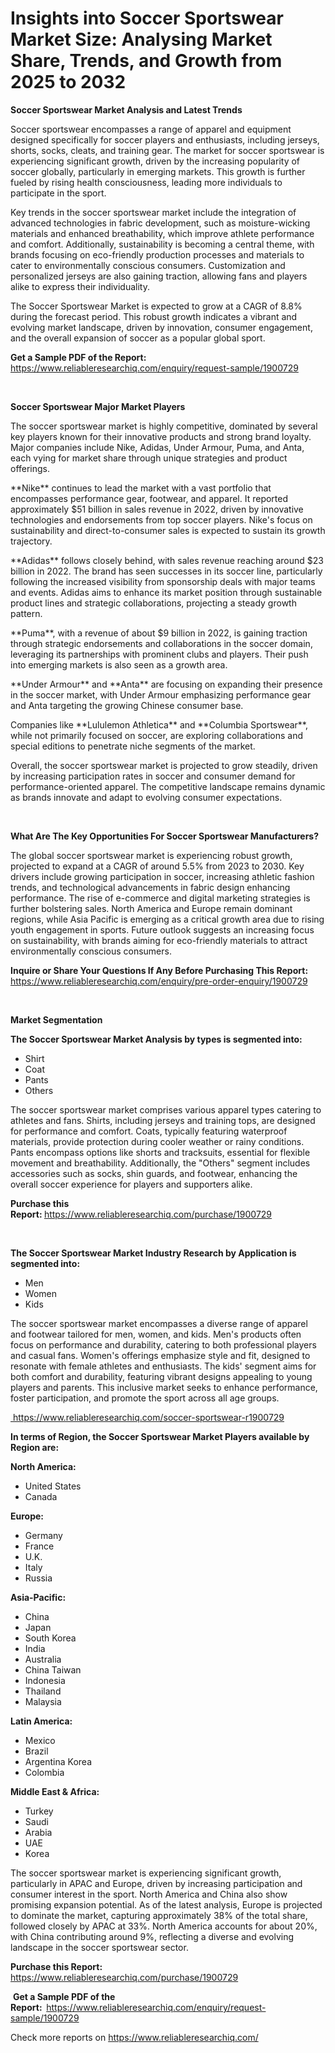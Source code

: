 <p><h1>Insights into Soccer Sportswear Market Size: Analysing Market Share, Trends, and Growth from 2025 to 2032</h1></p><p><strong>Soccer Sportswear Market Analysis and Latest Trends</strong></p>
<p><p>Soccer sportswear encompasses a range of apparel and equipment designed specifically for soccer players and enthusiasts, including jerseys, shorts, socks, cleats, and training gear. The market for soccer sportswear is experiencing significant growth, driven by the increasing popularity of soccer globally, particularly in emerging markets. This growth is further fueled by rising health consciousness, leading more individuals to participate in the sport. </p><p>Key trends in the soccer sportswear market include the integration of advanced technologies in fabric development, such as moisture-wicking materials and enhanced breathability, which improve athlete performance and comfort. Additionally, sustainability is becoming a central theme, with brands focusing on eco-friendly production processes and materials to cater to environmentally conscious consumers. Customization and personalized jerseys are also gaining traction, allowing fans and players alike to express their individuality.</p><p>The Soccer Sportswear Market is expected to grow at a CAGR of 8.8% during the forecast period. This robust growth indicates a vibrant and evolving market landscape, driven by innovation, consumer engagement, and the overall expansion of soccer as a popular global sport.</p></p>
<p><strong>Get a Sample PDF of the Report:&nbsp;</strong> <a href="https://www.reliableresearchiq.com/enquiry/request-sample/1900729?utm_campaign=3202&utm_medium=2&utm_source=Github&utm_content=ia&utm_term=04042025&utm_id=soccer-sportswear">https://www.reliableresearchiq.com/enquiry/request-sample/1900729</a></p>
<p>&nbsp;</p>
<p><strong>Soccer Sportswear Major Market Players</strong></p>
<p><p>The soccer sportswear market is highly competitive, dominated by several key players known for their innovative products and strong brand loyalty. Major companies include Nike, Adidas, Under Armour, Puma, and Anta, each vying for market share through unique strategies and product offerings.</p><p>**Nike** continues to lead the market with a vast portfolio that encompasses performance gear, footwear, and apparel. It reported approximately $51 billion in sales revenue in 2022, driven by innovative technologies and endorsements from top soccer players. Nike's focus on sustainability and direct-to-consumer sales is expected to sustain its growth trajectory.</p><p>**Adidas** follows closely behind, with sales revenue reaching around $23 billion in 2022. The brand has seen successes in its soccer line, particularly following the increased visibility from sponsorship deals with major teams and events. Adidas aims to enhance its market position through sustainable product lines and strategic collaborations, projecting a steady growth pattern.</p><p>**Puma**, with a revenue of about $9 billion in 2022, is gaining traction through strategic endorsements and collaborations in the soccer domain, leveraging its partnerships with prominent clubs and players. Their push into emerging markets is also seen as a growth area.</p><p>**Under Armour** and **Anta** are focusing on expanding their presence in the soccer market, with Under Armour emphasizing performance gear and Anta targeting the growing Chinese consumer base. </p><p>Companies like **Lululemon Athletica** and **Columbia Sportswear**, while not primarily focused on soccer, are exploring collaborations and special editions to penetrate niche segments of the market.</p><p>Overall, the soccer sportswear market is projected to grow steadily, driven by increasing participation rates in soccer and consumer demand for performance-oriented apparel. The competitive landscape remains dynamic as brands innovate and adapt to evolving consumer expectations.</p></p>
<p>&nbsp;</p>
<p><strong>What Are The Key Opportunities For Soccer Sportswear Manufacturers?</strong></p>
<p><p>The global soccer sportswear market is experiencing robust growth, projected to expand at a CAGR of around 5.5% from 2023 to 2030. Key drivers include growing participation in soccer, increasing athletic fashion trends, and technological advancements in fabric design enhancing performance. The rise of e-commerce and digital marketing strategies is further bolstering sales. North America and Europe remain dominant regions, while Asia Pacific is emerging as a critical growth area due to rising youth engagement in sports. Future outlook suggests an increasing focus on sustainability, with brands aiming for eco-friendly materials to attract environmentally conscious consumers.</p></p>
<p><strong>Inquire or Share Your Questions If Any Before Purchasing This Report:</strong> <a href="https://www.reliableresearchiq.com/enquiry/pre-order-enquiry/1900729?utm_campaign=3202&utm_medium=2&utm_source=Github&utm_content=ia&utm_term=04042025&utm_id=soccer-sportswear">https://www.reliableresearchiq.com/enquiry/pre-order-enquiry/1900729</a></p>
<p>&nbsp;</p>
<p><strong>Market Segmentation</strong></p>
<p><strong>The Soccer Sportswear Market Analysis by types is segmented into:</strong></p>
<p><ul><li>Shirt</li><li>Coat</li><li>Pants</li><li>Others</li></ul></p>
<p><p>The soccer sportswear market comprises various apparel types catering to athletes and fans. Shirts, including jerseys and training tops, are designed for performance and comfort. Coats, typically featuring waterproof materials, provide protection during cooler weather or rainy conditions. Pants encompass options like shorts and tracksuits, essential for flexible movement and breathability. Additionally, the "Others" segment includes accessories such as socks, shin guards, and footwear, enhancing the overall soccer experience for players and supporters alike.</p></p>
<p><strong>Purchase this Report:&nbsp;</strong><a href="https://www.reliableresearchiq.com/purchase/1900729?utm_campaign=3202&utm_medium=2&utm_source=Github&utm_content=ia&utm_term=04042025&utm_id=soccer-sportswear">https://www.reliableresearchiq.com/purchase/1900729</a></p>
<p>&nbsp;</p>
<p><strong>The Soccer Sportswear Market Industry Research by Application is segmented into:</strong></p>
<p><ul><li>Men</li><li>Women</li><li>Kids</li></ul></p>
<p><p>The soccer sportswear market encompasses a diverse range of apparel and footwear tailored for men, women, and kids. Men's products often focus on performance and durability, catering to both professional players and casual fans. Women's offerings emphasize style and fit, designed to resonate with female athletes and enthusiasts. The kids' segment aims for both comfort and durability, featuring vibrant designs appealing to young players and parents. This inclusive market seeks to enhance performance, foster participation, and promote the sport across all age groups.</p></p>
<p><a href="https://www.reliableresearchiq.com/soccer-sportswear-r1900729?utm_campaign=3202&utm_medium=2&utm_source=Github&utm_content=ia&utm_term=04042025&utm_id=soccer-sportswear">&nbsp;https://www.reliableresearchiq.com/soccer-sportswear-r1900729</a></p>
<p><strong>In terms of Region, the Soccer Sportswear Market Players available by Region are:</strong></p>
<p>
    <p> <strong> North America: </strong>
        <ul>
            <li>United States</li>
            <li>Canada</li>
        </ul>
        </p> 
    <p> <strong> Europe: </strong>
        <ul>
            <li>Germany</li>
            <li>France</li>
            <li>U.K.</li>
            <li>Italy</li>
            <li>Russia</li>
        </ul>
        </p> 
    <p> <strong> Asia-Pacific: </strong>
        <ul>
            <li>China</li>
            <li>Japan</li>
            <li>South Korea</li>
            <li>India</li>
            <li>Australia</li>
            <li>China Taiwan</li>
            <li>Indonesia</li>
            <li>Thailand</li>
            <li>Malaysia</li>
        </ul>
        </p> 
    <p> <strong> Latin America: </strong>
        <ul>
            <li>Mexico</li>
            <li>Brazil</li>
            <li>Argentina Korea</li>
            <li>Colombia</li>
        </ul>
        </p> 
    <p> <strong> Middle East & Africa: </strong>
        <ul>
            <li>Turkey</li>
            <li>Saudi</li>
            <li>Arabia</li>
            <li>UAE</li>
            <li>Korea</li>
        </ul>
    </p>
    </p>
<p><p>The soccer sportswear market is experiencing significant growth, particularly in APAC and Europe, driven by increasing participation and consumer interest in the sport. North America and China also show promising expansion potential. As of the latest analysis, Europe is projected to dominate the market, capturing approximately 38% of the total share, followed closely by APAC at 33%. North America accounts for about 20%, with China contributing around 9%, reflecting a diverse and evolving landscape in the soccer sportswear sector.</p></p>
<p><strong>Purchase this Report: </strong><a href="https://www.reliableresearchiq.com/purchase/1900729?utm_campaign=3202&utm_medium=2&utm_source=Github&utm_content=ia&utm_term=04042025&utm_id=soccer-sportswear">https://www.reliableresearchiq.com/purchase/1900729</a></p>
<p>&nbsp;<strong>Get a Sample PDF of the Report:&nbsp;&nbsp;</strong><a href="https://www.reliableresearchiq.com/enquiry/request-sample/1900729?utm_campaign=3202&utm_medium=2&utm_source=Github&utm_content=ia&utm_term=04042025&utm_id=soccer-sportswear">https://www.reliableresearchiq.com/enquiry/request-sample/1900729</a></p>
<p><strong></strong></p>
<p>Check more reports on <a href="https://www.reliableresearchiq.com/?utm_campaign=3202&utm_medium=2&utm_source=Github&utm_content=ia&utm_term=04042025&utm_id=soccer-sportswear">https://www.reliableresearchiq.com/</a></p>